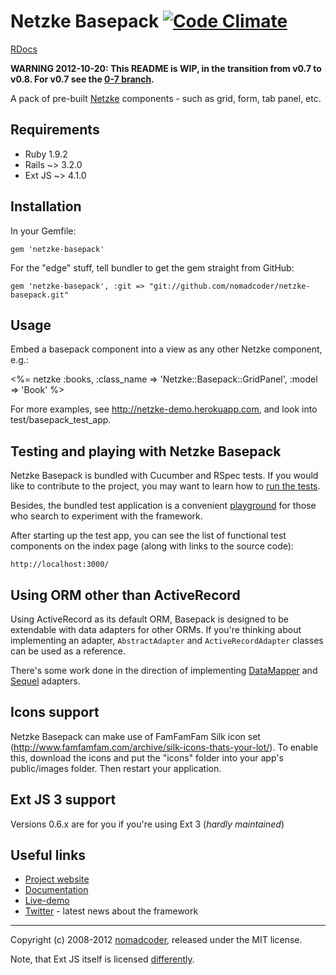 # Netzke Basepack [![Code Climate](https://codeclimate.com/badge.png)](https://codeclimate.com/github/nomadcoder/netzke-basepack)

[RDocs](http://rdoc.info/github/nomadcoder/netzke-basepack)

**WARNING 2012-10-20: This README is WIP, in the transition from v0.7 to v0.8. For v0.7 see the [0-7 branch](https://github.com/nomadcoder/netzke-basepack/tree/0-7).**

A pack of pre-built [Netzke](http://netzke.org) components - such as grid, form, tab panel, etc.

## Requirements

* Ruby 1.9.2
* Rails ~> 3.2.0
* Ext JS ~> 4.1.0

## Installation

In your Gemfile:

    gem 'netzke-basepack'

For the "edge" stuff, tell bundler to get the gem straight from GitHub:

    gem 'netzke-basepack', :git => "git://github.com/nomadcoder/netzke-basepack.git"

## Usage

Embed a basepack component into a view as any other Netzke component, e.g.:

  <%= netzke :books, :class_name => 'Netzke::Basepack::GridPanel', :model => 'Book' %>

For more examples, see http://netzke-demo.herokuapp.com, and look into test/basepack_test_app.

## Testing and playing with Netzke Basepack

Netzke Basepack is bundled with Cucumber and RSpec tests. If you would like to contribute to the project, you may want to learn how to [run the tests](https://github.com/nomadcoder/netzke-core/wiki/Automated-testing).

Besides, the bundled test application is a convenient [playground](https://github.com/nomadcoder/netzke-core/wiki/Playground) for those who search to experiment with the framework.

After starting up the test app, you can see the list of functional test components on the index page (along with links to the source code):

    http://localhost:3000/

## Using ORM other than ActiveRecord
Using ActiveRecord as its default ORM, Basepack is designed to be extendable with data adapters for other ORMs. If you're thinking about implementing an adapter, `AbstractAdapter` and `ActiveRecordAdapter` classes can be used as a reference.

There's some work done in the direction of implementing [DataMapper](https://github.com/nomadcoder/netzke-basepack-dm) and [Sequel](https://github.com/nomadcoder/netzke-basepack-sequel) adapters.

## Icons support
Netzke Basepack can make use of FamFamFam Silk icon set (http://www.famfamfam.com/archive/silk-icons-thats-your-lot/). To enable this, download the icons and put the "icons" folder into your app's public/images folder. Then restart your application.

## Ext JS 3 support
Versions 0.6.x are for you if you're using Ext 3 (*hardly maintained*)

## Useful links
* [Project website](http://netzke.org)
* [Documentation](https://github.com/nomadcoder/netzke/wiki)
* [Live-demo](http://netzke-demo.herokuapp.com)
* [Twitter](http://twitter.com/netzke) - latest news about the framework

---
Copyright (c) 2008-2012 [nomadcoder](http://twitter.com/nomadcoder), released under the MIT license.

Note, that Ext JS itself is licensed [differently](http://www.sencha.com/products/extjs/license/).
